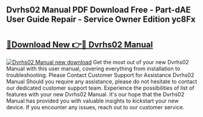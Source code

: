 ## Dvrhs02 Manual PDF Download Free - Part-dAE User Guide Repair - Service Owner Edition yc8Fx

# <h2><a href="http://cf22399.oget.top/?id=Dvrhs02+Manual">🔗Download New 👉🔴 Dvrhs02 Manual</a></h2>

[![Dvrhs02 Manual new download](https://i.imgur.com/5g1atiW.png)](http://cf22399.oget.top/?id=Dvrhs02+Manual)
Get the most out of your new Dvrhs02 Manual with this user manual, covering everything from installation to troubleshooting. Please Contact Customer Support for Assistance Dvrhs02 Manual Should you require any assistance, please do not hesitate to contact our dedicated customer support team. Experience the possibilities of list of features with your new Dvrhs02 Manual. It's our hope that the Dvrhs02 Manual has provided you with valuable insights to kickstart your new device. If you encounter any issues, reach out to our customer service.
